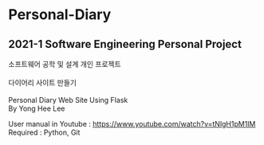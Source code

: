# Personal-Diary
## 2021-1 Software Engineering Personal Project
소프트웨어 공학 및 설계 개인 프로젝트<br><br>
다이어리 사이트 만들기 <br><br>
Personal Diary Web Site Using Flask <br>
By Yong Hee Lee

User manual in Youtube : https://www.youtube.com/watch?v=tNlgH1pM1lM 
<br>
Required : Python, Git
